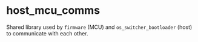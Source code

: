 # host_mcu_comms

Shared library used by `firmware` (MCU) and `os_switcher_bootloader` (host) to communicate with each other.
